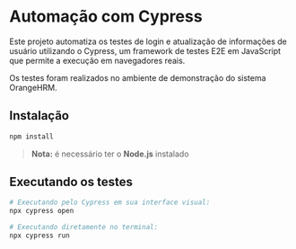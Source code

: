 # Automação com Cypress

Este projeto automatiza os testes de login e atualização de informações de usuário utilizando o Cypress, um framework de testes E2E em JavaScript que permite a execução em navegadores reais.

Os testes foram realizados no ambiente de demonstração do sistema OrangeHRM.

## Instalação
```bash
npm install
```
> **Nota:** é necessário ter o **Node.js** instalado

## Executando os testes
```bash
# Executando pelo Cypress em sua interface visual:
npx cypress open

# Executando diretamente no terminal:
npx cypress run
``` 
